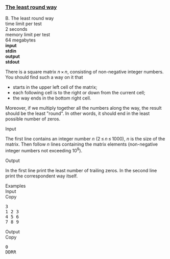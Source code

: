 <h3><a href="https://codeforces.com/contest/2/problem/B" target="_blank" rel="noopener noreferrer">The least round way</a></h3>

<div class="header"><div class="title">B. The least round way</div><div class="time-limit"><div class="property-title">time limit per test</div>2 seconds</div><div class="memory-limit"><div class="property-title">memory limit per test</div>64 megabytes</div><div class="input-file input-standard" style="font-weight: bold"><div class="property-title">input</div>stdin</div><div class="output-file output-standard" style="font-weight: bold"><div class="property-title">output</div>stdout</div></div><div><p>There is a square matrix <span class="tex-span"><i>n</i> × <i>n</i></span>, consisting of non-negative integer numbers. You should find such a way on it that </p><ul> <li> starts in the upper left cell of the matrix; </li><li> each following cell is to the right or down from the current cell; </li><li> the way ends in the bottom right cell. </li></ul><p>Moreover, if we multiply together all the numbers along the way, the result should be the least "round". In other words, it should end in the least possible number of zeros.</p></div><div class="input-specification"><div class="section-title">Input</div><p>The first line contains an integer number <span class="tex-span"><i>n</i></span> (<span class="tex-span">2 ≤ <i>n</i> ≤ 1000</span>), <span class="tex-span"><i>n</i></span> is the size of the matrix. Then follow <span class="tex-span"><i>n</i></span> lines containing the matrix elements (non-negative integer numbers not exceeding <span class="tex-span">10<sup class="upper-index">9</sup></span>).</p></div><div class="output-specification"><div class="section-title">Output</div><p>In the first line print the least number of trailing zeros. In the second line print the correspondent way itself.</p></div><div class="sample-tests"><div class="section-title">Examples</div><div class="sample-test"><div class="input"><div class="title">Input<div title="Copy" data-clipboard-target="#id00806656353039803" id="id005970268880035602" class="input-output-copier">Copy</div></div><pre id="id00806656353039803">3<br>1 2 3<br>4 5 6<br>7 8 9<br></pre></div><div class="output"><div class="title">Output<div title="Copy" data-clipboard-target="#id000859676899091778" id="id00562710180345184" class="input-output-copier">Copy</div></div><pre id="id000859676899091778">0<br>DDRR<br></pre></div></div></div>